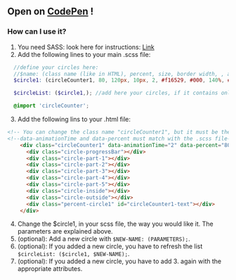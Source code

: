 ## Open on [CodePen](https://codepen.io/Itchiii/pen/yKzJVR) !

### How can I use it?
1. You need SASS: look here for instructions: [Link](http://sass-lang.com/install)
2. Add the following lines to your main .scss file:
```scss
  //define your circles here:
  //$name: (class name (like in HTML), percent, size, border width, , animation-time, foreground color, background color, text size, color of text, inner shadow, outer shadow, animation-timing-function)
  $circle1: (circleCounter1, 80, 120px, 10px, 2, #f16529, #000, 140%, #fff, 'yes', 'no', ease);

  $circleList: ($circle1,); //add here your circles, if it contains only one element, then finish it with a comma

  @import 'circleCounter';
```
3. Add the following lins to your .html file:
```html
<!-- You can change the class name "circleCounter1", but it must be the same as in your .scss file (2.)-->
<!--data-animationTime and data-percent must match with the .scss file-->
    <div class="circleCounter1" data-animationTime="2" data-percent="80" data-percentId="circleCounter1-text">
      <div class="circle-progressBar"></div>
      <div class="circle-part-1"></div>
      <div class="circle-part-2"></div>
      <div class="circle-part-3"></div>
      <div class="circle-part-4"></div>
      <div class="circle-part-5"></div>
      <div class="circle-inside"></div>
      <div class="circle-outside"></div>
      <div class="percent-circle1" id="circleCounter1-text"></div>
    </div>
```
4. Change the $circle1, in your scss file, the way you would like it. The parameters are explained above.
5. (optional): Add a new circle with `$NEW-NAME: (PARAMETERS);`.
6. (optional): If you added a new circle, you have to refresh the list `$circleList: ($circle1, $NEW-NAME);`.
7. (optional): If you added a new circle, you have to add 3. again with the appropriate attributes.
